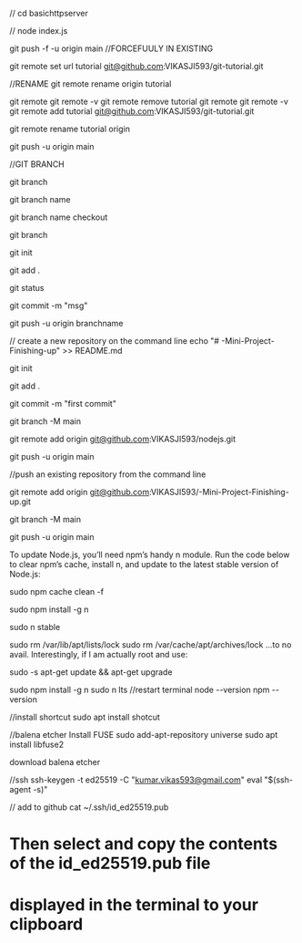 //    cd basichttpserver

//    node index.js



git push -f -u origin main //FORCEFUULY IN EXISTING

git remote set url tutorial git@github.com:VIKASJI593/git-tutorial.git

//RENAME git remote rename origin tutorial

git remote git remote -v git remote remove tutorial git remote git remote -v git remote add tutorial git@github.com:VIKASJI593/git-tutorial.git

git remote rename tutorial origin

git push -u origin main

//GIT BRANCH

git branch

git branch name

git branch name checkout

git branch

git init

git add .

git status

git commit -m "msg"

git push -u origin branchname

// create a new repository on the command line echo "# -Mini-Project-Finishing-up" >> README.md

git init

git add .

git commit -m "first commit"

git branch -M main

git remote add origin git@github.com:VIKASJI593/nodejs.git

git push -u origin main

//push an existing repository from the command line

git remote add origin git@github.com:VIKASJI593/-Mini-Project-Finishing-up.git

git branch -M main

git push -u origin main

To update Node.js, you’ll need npm’s handy n module. Run the code below to clear npm’s cache, install n, and update to the latest stable version of Node.js:

sudo npm cache clean -f

sudo npm install -g n

sudo n stable

sudo rm /var/lib/apt/lists/lock sudo rm /var/cache/apt/archives/lock ...to no avail. Interestingly, if I am actually root and use:

sudo -s apt-get update && apt-get upgrade

sudo npm install -g n sudo n lts //restart terminal node --version npm --version

//install shortcut sudo apt install shotcut

//balena etcher Install FUSE
sudo add-apt-repository universe sudo apt install libfuse2

download balena etcher














//ssh
ssh-keygen -t ed25519 -C "kumar.vikas593@gmail.com"
eval "$(ssh-agent -s)"

// add to github
cat ~/.ssh/id_ed25519.pub
  # Then select and copy the contents of the id_ed25519.pub file
  # displayed in the terminal to your clipboard












